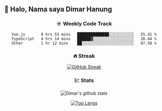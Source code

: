 ## 👋 Halo, Nama saya **Dimar Hanung**

<center>

### :sunny: Weekly Code Track
<!--START_SECTION:waka-->

```text
Vue.js       8 hrs 53 mins   ██████████████░░░░░░░░░░░   55.41 %
TypeScript   4 hrs 14 mins   ██████▓░░░░░░░░░░░░░░░░░░   26.44 %
Other        1 hr 12 mins    ██░░░░░░░░░░░░░░░░░░░░░░░   07.50 %
```

<!--END_SECTION:waka-->

### :fire: Streak

[![GitHub Streak](http://github-readme-streak-stats.herokuapp.com?user=dimar-hanung)](https://git.io/streak-stats)

### :chart: Stats

![Dimar's github stats](https://github-readme-stats.vercel.app/api?username=dimar-hanung&show_icons=true&theme=vue)

[![Top Langs](https://github-readme-stats.vercel.app/api/top-langs/?username=dimar-hanung)](#)

</center>
